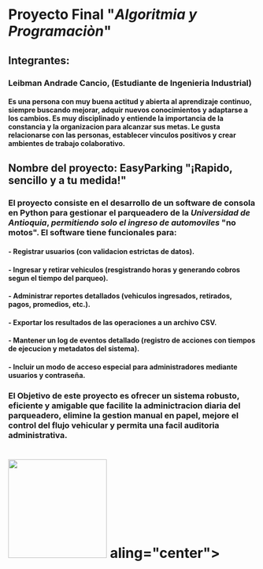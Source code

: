 
# Proyecto Final "*Algoritmia y Programaciòn*"


## Integrantes:
### Leibman Andrade Cancio, (Estudiante de Ingenieria Industrial)
#### Es una persona con muy buena actitud y abierta al aprendizaje continuo, siempre buscando mejorar, adquir nuevos conocimientos y adaptarse a los cambios. Es muy disciplinado y entiende la importancia de la constancia y la organizacion para alcanzar sus metas. Le gusta relacionarse con las personas, establecer vinculos positivos y crear ambientes de trabajo colaborativo.




  ## Nombre del proyecto: EasyParking "¡Rapido, sencillo y a tu medida!"
### El proyecto consiste en el desarrollo de un software de consola en Python para gestionar el parqueadero de la *Universidad de Antioquia*, *permitiendo solo el ingreso de automoviles* "no motos". El software tiene funcionales para:
#### - Registrar usuarios (con validacion estrictas de datos).
#### - Ingresar y retirar vehiculos (resgistrando horas y generando cobros segun el tiempo del parqueo).
#### - Administrar reportes detallados (vehiculos ingresados, retirados, pagos, promedios, etc.).
#### - Exportar los resultados de las operaciones a un archivo CSV.
#### - Mantener un log de eventos detallado (registro de acciones con tiempos de ejecucion y metadatos del sistema).
#### - Incluir un modo de acceso especial para administradores mediante usuarios y contraseña.

### El Objetivo de este proyecto es ofrecer un sistema robusto, eficiente y amigable que facilite la adminictracion diaria del parqueadero, elimine la gestion manual en papel, mejore el control del flujo vehicular y permita una facil auditoria administrativa.

# <div><img src="https://i.postimg.cc/Qt3MNscL/Logo-Easyparking.jpg)](https://postimg.cc/KK0bQ69Q" width="200" height="200"> aling="center"></div>
                                               
         

                                                      
